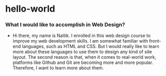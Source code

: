 # hello-world

### What I would like to accomplish in Web Design?
 
* Hi there, my name is Naitik. I enrolled in this web design course to improve my web development skills. I am somewhat familiar with front-end languages, such as HTML and CSS. But I would really like to learn more about these languages to use them to design any kind of site layout. The second reason is that, when it comes to real-world work, platforms like Github and Git are becoming more and more popular. Therefore, I want to learn more about them. 